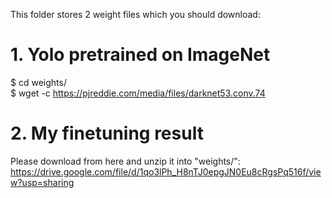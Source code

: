 This folder stores 2 weight files which you should download:

# 1. Yolo pretrained on ImageNet
$ cd weights/  
$ wget -c https://pjreddie.com/media/files/darknet53.conv.74

# 2. My finetuning result
Please download from here and unzip it into "weights/":  
https://drive.google.com/file/d/1qo3lPh_H8nTJ0epgJN0Eu8cRgsPq516f/view?usp=sharing
